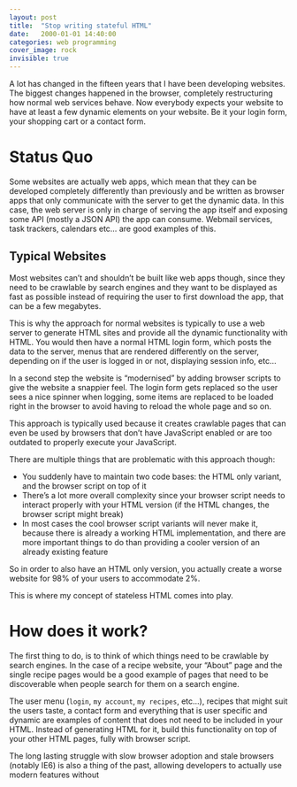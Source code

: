 ```yaml
---
layout: post
title:  "Stop writing stateful HTML"
date:   2000-01-01 14:40:00
categories: web programming
cover_image: rock
invisible: true
---
```


A lot has changed in the fifteen years that I have been developing websites. The biggest changes happened in the browser, completely restructuring how normal web services behave. Now everybody expects your website to have at least a few dynamic elements on your website. Be it your login form, your shopping cart or a contact form.


# Status Quo

Some websites are actually web apps, which mean that they can be developed completely differently than previously and be written as browser apps that only communicate with the server to get the dynamic data. In this case, the web server is only in charge of serving the app itself and exposing some API (mostly a JSON API) the app can consume. Webmail services, task trackers, calendars etc… are good examples of this.


## Typical Websites

Most websites can’t and shouldn’t be built like web apps though, since they need to be crawlable by search engines and they want to be displayed as fast as possible instead of requiring the user to first download the app, that can be a few megabytes.

This is why the approach for normal websites is typically to use a web server to generate HTML sites and provide all the dynamic functionality with HTML. You would then have a normal HTML login form, which posts the data to the server, menus that are rendered differently on the server, depending on if the user is logged in or not, displaying session info, etc…

In a second step the website is “modernised” by adding browser scripts to give the website a snappier feel. The login form gets replaced so the user sees a nice spinner when logging, some items are replaced to be loaded right in the browser to avoid having to reload the whole page and so on.


This approach is typically used because it creates crawlable pages that can even be used by browsers that don’t have JavaScript enabled or are too outdated to properly execute your JavaScript.

There are multiple things that are problematic with this approach though:

- You suddenly have to maintain two code bases: the HTML only variant, and the browser script on top of it
- There’s a lot more overall complexity since your browser script needs to interact properly with your HTML version (if the HTML changes, the browser script might break)
- In most cases the cool browser script variants will never make it, because there is already a working HTML implementation, and there are more important things to do than providing a cooler version of an already existing feature

So in order to also have an HTML only version, you actually create a worse website for 98% of your users to accommodate 2%.

This is where my concept of stateless HTML comes into play.

# How does it work?

The first thing to do, is to think of which things need to be crawlable by search engines. In the case of a recipe website, your “About” page and the single recipe pages would be a good example of pages that need to be discoverable when people search for them on a search engine.

The user menu (`login`, `my account`, `my recipes`, etc…), recipes that might suit the users taste, a contact form and everything that is user specific and dynamic are examples of content that does not need to be included in your HTML.
Instead of generating HTML for it, build this functionality on top of your other HTML pages, fully with browser script. 










The long lasting struggle with slow browser adoption and stale browsers (notably IE6) is also a thing of the past, allowing developers to actually use modern features without 
